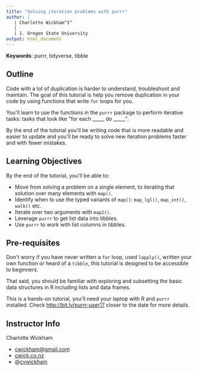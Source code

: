 ```yaml
---
title: "Solving iteration problems with purrr"
author: |
   | Charlotte Wickham^1^
   |
   | 1. Oregon State University
output: html_document
---
```


**Keywords**: purrr, tidyverse, tibble

## Outline

Code with a lot of duplication is harder to understand, troubleshoot and maintain. The goal of this tutorial is help you remove duplication in your code by using functions that write `for` loops for you.

You'll learn to use the functions in the `purrr` package to perform iterative tasks: tasks that look like "for each _____ do _____".

By the end of the tutorial you'll be writing code that is more readable and easier to update and you'll be ready to solve new iteration problems faster and with fewer mistakes.

## Learning Objectives

By the end of the tutorial, you'll be able to:

* Move from solving a problem on a single element, to iterating that solution over many elements with `map()`.
* Identify when to use the typed variants of `map()`: `map_lgl()`, `map_int()`, `walk()` etc.
* Iterate over two arguments with `map2()`.
* Leverage `purrr` to get list data into tibbles.
* Use `purrr` to work with list columns in tibbles.

## Pre-requisites

Don't worry if you have never written a `for` loop, used `lapply()`, written your own function or heard of a `tibble`, this tutorial is designed to be accessible to beginners.

That said, you should be familiar with exploring and subsetting the basic data structures in R including lists and data frames. 

This is a hands-on tutorial, you'll need your laptop with R and `purrr` installed. Check http://bit.ly/purrr-user17 closer to the date for more details.

## Instructor Info

Charlotte Wickham 

* [cwickham@gmail.com](cwickham@gmail.com)
* [cwick.co.nz](http://www.cwick.co.nz)
* @[cvwickham](http://www.twitter.com/cvwickham)

